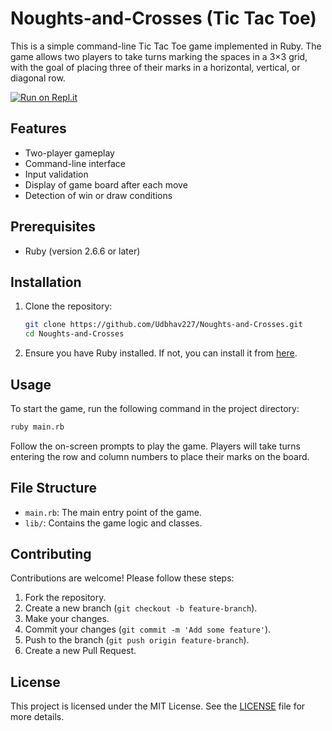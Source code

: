 # Noughts-and-Crosses (Tic Tac Toe)

This is a simple command-line Tic Tac Toe game implemented in Ruby. The game allows two players to take turns marking the spaces in a 3×3 grid, with the goal of placing three of their marks in a horizontal, vertical, or diagonal row.

[![Run on Repl.it](https://repl.it/badge/github/udbhav227/Naughts-and-Crosses)](https://repl.it/github/udbhav227/Naughts-and-Crosses)

## Features

- Two-player gameplay
- Command-line interface
- Input validation
- Display of game board after each move
- Detection of win or draw conditions

## Prerequisites

- Ruby (version 2.6.6 or later)

## Installation

1. Clone the repository:

    ```bash
    git clone https://github.com/Udbhav227/Noughts-and-Crosses.git
    cd Noughts-and-Crosses
    ```

2. Ensure you have Ruby installed. If not, you can install it from [here](https://www.ruby-lang.org/en/documentation/installation/).

## Usage

To start the game, run the following command in the project directory:

   ```bash
   ruby main.rb
   ```

Follow the on-screen prompts to play the game. Players will take turns entering the row and column numbers to place their marks on the board.

## File Structure

- `main.rb`: The main entry point of the game.
- `lib/`: Contains the game logic and classes.

## Contributing

Contributions are welcome! Please follow these steps:

1. Fork the repository.
2. Create a new branch (`git checkout -b feature-branch`).
3. Make your changes.
4. Commit your changes (`git commit -m 'Add some feature'`).
5. Push to the branch (`git push origin feature-branch`).
6. Create a new Pull Request.

## License

This project is licensed under the MIT License. See the [LICENSE](LICENSE) file for more details.
